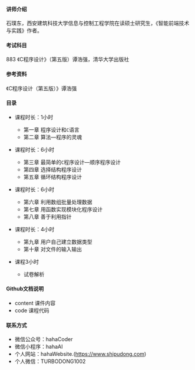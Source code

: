 #### 讲师介绍
  石璞东，西安建筑科技大学信息与控制工程学院在读硕士研究生，《智能前端技术与实践》作者。

#### 考试科目
  883 《C程序设计》（第五版）谭浩强，清华大学出版社

#### 参考资料

《C程序设计（第五版）》谭浩强

#### 目录

- 课程时长：1小时
  - 第一章 程序设计和```C```语言
  - 第二章 算法—程序的灵魂

- 课程时长：6小时
  - 第三章 最简单的```C```程序设计—顺序程序设计
  - 第四章 选择结构程序设计
  - 第五章 循环结构程序设计

- 课程时长：6小时
  - 第六章 利用数组批量处理数据
  - 第七章 用函数实现模块化程序设计
  - 第八章 善于利用指针

- 课程时长：4小时
  - 第九章 用户自己建立数据类型
  - 第十章 对文件的输入输出

- 课程3小时
  - 试卷解析

#### Github文档说明
  - content 课件内容
  - code 课程代码

#### 联系方式
  - 微信公众号：hahaCoder
  - 微信小程序：hahaAI
  - 个人网站：hahaWebsite.(https://www.shipudong.com)
  - 个人微信：TURBODONG1002
